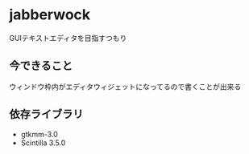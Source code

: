 jabberwock
==========

GUIテキストエディタを目指すつもり

## 今できること

ウィンドウ枠内がエディタウィジェットになってるので書くことが出来る

## 依存ライブラリ

* gtkmm-3.0
* Scintilla 3.5.0
